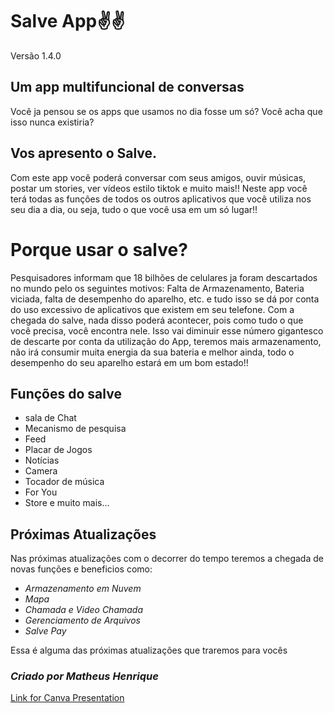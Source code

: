 # Salve App✌✌
Versão 1.4.0

## Um app multifuncional de conversas 

Você ja pensou se os apps que usamos no dia fosse um só? Você acha que isso nunca existiria?
## Vos apresento o Salve.
Com este app você poderá conversar com seus amigos, ouvir músicas, postar um stories, ver vídeos estilo tiktok e muito mais!!
Neste app você terá todas as funções de todos os outros aplicativos que você utiliza nos seu dia a dia, ou seja, tudo o que você usa em um só lugar!!
# Porque usar o salve?
Pesquisadores informam que 18 bilhões de celulares ja foram descartados no mundo pelo os seguintes motivos: Falta de Armazenamento, Bateria viciada, falta de desempenho do aparelho, etc. e tudo isso se dá por conta do uso excessivo de aplicativos que existem em seu telefone. 
Com a chegada do salve, nada disso poderá acontecer, pois como tudo o que você precisa, você encontra nele. Isso vai diminuir esse número gigantesco de descarte por conta da utilização do App, teremos mais armazenamento, não irá consumir muita energia da sua bateria e melhor ainda, todo o desempenho do seu aparelho estará em um bom estado!!

## Funções do salve
 - sala de Chat
 - Mecanismo de pesquisa
 - Feed
 - Placar de Jogos
 - Notícias
 - Camera
 - Tocador de música
 - For You
 - Store
 e muito mais...
 
 ## Próximas Atualizações
 Nas próximas atualizações com o decorrer do tempo teremos a chegada de novas funções e beneficios como:
  - *Armazenamento em Nuvem*
  - *Mapa*
  - *Chamada e Video Chamada*
  - *Gerenciamento de Arquivos*
  - *Salve Pay*
  
  Essa é alguma das próximas atualizações que traremos para vocês
  
  ### *Criado por Matheus Henrique*

[Link for Canva Presentation](<https://www.canva.com/design/DAFcYGpejLc/rp8sSBKHYnmT9bfLd07gLA/edit?utm_content=DAFcYGpejLc&utm_campaign=designshare&utm_medium=link2&utm_source=sharebutton>)
